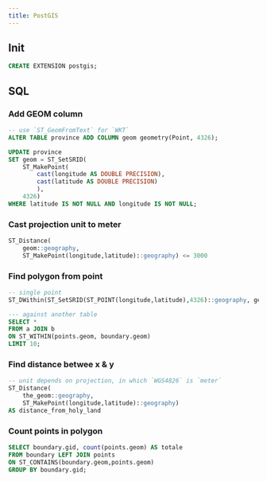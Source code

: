 ```yaml
---
title: PostGIS
---
```


## Init

```sql
CREATE EXTENSION postgis;
```

## SQL

### Add GEOM column

```sql
-- use `ST_GeomFromText` for `WKT`
ALTER TABLE province ADD COLUMN geom geometry(Point, 4326);

UPDATE province
SET geom = ST_SetSRID(
    ST_MakePoint(
        cast(longitude AS DOUBLE PRECISION),
        cast(latitude AS DOUBLE PRECISION)
        ),
    4326)
WHERE latitude IS NOT NULL AND longitude IS NOT NULL;
```

### Cast projection unit to meter

```sql
ST_Distance(
    geom::geography,
    ST_MakePoint(longitude,latitude)::geography) <= 3000
```

### Find polygon from point

```sql
-- single point
ST_DWithin(ST_SetSRID(ST_POINT(longitude,latitude),4326)::geography, geom,0)

--- against another table
SELECT *
FROM a JOIN b
ON ST_WITHIN(points.geom, boundary.geom)
LIMIT 10;
```

### Find distance betwee x & y

```sql
-- unit depends on projection, in which `WGS4826` is `meter`
ST_Distance(
    the_geom::geography,
    ST_MakePoint(longitude,latitude)::geography)
AS distance_from_holy_land
```

### Count points in polygon

```sql
SELECT boundary.gid, count(points.geom) AS totale
FROM boundary LEFT JOIN points
ON ST_CONTAINS(boundary.geom,points.geom)
GROUP BY boundary.gid;
```
